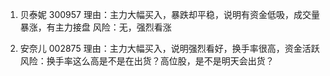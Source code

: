 1. 贝泰妮 300957
理由：主力大幅买入，暴跌却平稳，说明有资金低吸，成交量暴涨，有主力接盘
风险：无，强烈看涨

2. 安奈儿 002875
理由：主力大幅买入，说明强烈看好，换手率很高，资金活跃
风险：换手率这么高是不是在出货？高位股，是不是明天会出货？